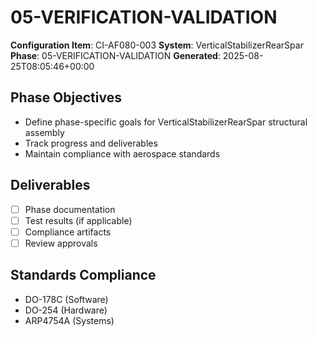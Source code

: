# 05-VERIFICATION-VALIDATION

**Configuration Item**: CI-AF080-003
**System**: VerticalStabilizerRearSpar
**Phase**: 05-VERIFICATION-VALIDATION
**Generated**: 2025-08-25T08:05:46+00:00

## Phase Objectives
- Define phase-specific goals for VerticalStabilizerRearSpar structural assembly
- Track progress and deliverables
- Maintain compliance with aerospace standards

## Deliverables
- [ ] Phase documentation
- [ ] Test results (if applicable)
- [ ] Compliance artifacts
- [ ] Review approvals

## Standards Compliance
- DO-178C (Software)
- DO-254 (Hardware)
- ARP4754A (Systems)

